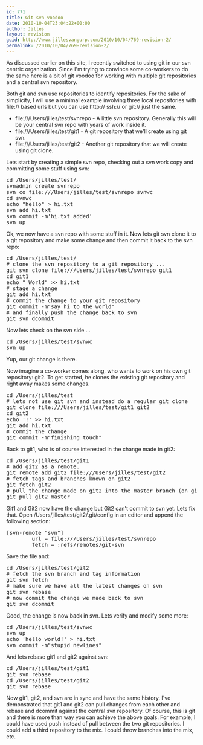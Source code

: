 ```yaml
---
id: 771
title: Git svn voodoo
date: 2010-10-04T23:04:22+00:00
author: Jilles
layout: revision
guid: http://www.jillesvangurp.com/2010/10/04/769-revision-2/
permalink: /2010/10/04/769-revision-2/
---
```

As discussed earlier on this site, I recently switched to using git in our svn centric organization. Since I'm trying to convince some co-workers to do the same here is a bit of git voodoo for working with multiple git repositories and a central svn repository.

Both git and svn use repositories to identify repositories. For the sake of simplicity, I will use a minimal example involving three local repositories with file:// based urls but you can use http:// ssh:// or git:// just the same.
<ul>
	<li>file:///Users/jilles/test/svnrepo - A little svn repository. Generally this will be your central svn repo with years of work inside it.</li>
	<li>file:///Users/jilles/test/git1 - A git repository that we'll create using git svn.</li>
	<li>file:///Users/jilles/test/git2 - Another git repository that we will create using git clone.</li>
</ul>

Lets start by creating a simple svn repo, checking out a svn work copy and committing some stuff using svn:
<pre lang="bash">
cd /Users/jilles/test/
svnadmin create svnrepo
svn co file:///Users/jilles/test/svnrepo svnwc
cd svnwc
echo "hello" > hi.txt
svn add hi.txt
svn commit -m'hi.txt added'
svn up
</pre>

Ok, we now have a svn repo with some stuff in it. Now lets git svn clone it to a git repository and make some change and then commit it back to the svn repo:

<pre lang="bash">
cd /Users/jilles/test/
# clone the svn repository to a git repository ...
git svn clone file:///Users/jilles/test/svnrepo git1
cd git1
echo " World" >> hi.txt
# stage a change
git add hi.txt
# commit the change to your git repository
git commit -m"say hi to the world"
# and finally push the change back to svn
git svn dcommit
</pre>

Now lets check on the svn side ...
<pre lang="bash">
cd /Users/jilles/test/svnwc
svn up
</pre>

Yup, our git change is there.

Now imagine a co-worker comes along, who wants to work on his own git repository: git2. To get started, he clones the existing git repository and right away makes some changes.

<pre lang="bash">
cd /Users/jilles/test
# lets not use git svn and instead do a regular git clone
git clone file:///Users/jilles/test/git1 git2
cd git2
echo '!' >> hi.txt
git add hi.txt
# commit the change
git commit -m"finishing touch"
</pre>

Back to git1, who is of course interested in the change made in git2:

<pre lang="bash">
cd /Users/jilles/test/git1
# add git2 as a remote. 
git remote add git2 file:///Users/jilles/test/git2
# fetch tags and branches known on git2
git fetch git2
# pull the change made on git2 into the master branch (on git1)
git pull git2 master
</pre>

Git1 and Git2 now have the change but Git2 can't commit to svn yet. Lets fix that. Open /Users/jilles/test/git2/.git/config in an editor and append the following section:
<pre lang="bash">
[svn-remote "svn"]
        url = file:///Users/jilles/test/svnrepo
        fetch = :refs/remotes/git-svn
</pre>

Save the file and:
<pre lang="bash">
cd /Users/jilles/test/git2
# fetch the svn branch and tag information
git svn fetch
# make sure we have all the latest changes on svn
git svn rebase
# now commit the change we made back to svn
git svn dcommit
</pre>

Good, the change is now back in svn. Lets verify and modify some more:
<pre lang="bash">
cd /Users/jilles/test/svnwc
svn up
echo 'hello world!' > hi.txt
svn commit -m"stupid newlines"
</pre>

And lets rebase git1 and git2 against svn:
<pre lang="bash">
cd /Users/jilles/test/git1
git svn rebase
cd /Users/jilles/test/git2
git svn rebase
</pre>

Now git1, git2, and svn are in sync and have the same history. I've demonstrated that git1 and git2 can pull changes from each other and rebase and dcommit against the central svn repository. Of course, this is git and there is more than way you can achieve the above goals. For example, I could have used push instead of pull between the two git repositories. I could add a third repository to the mix. I could throw branches into the mix, etc. 